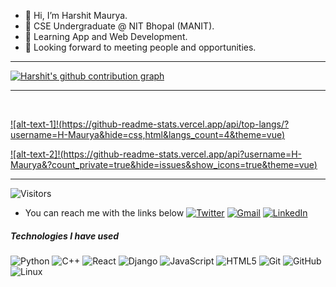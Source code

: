 - 👋 Hi, I’m Harshit Maurya.
- 🌱 CSE Undergraduate @ NIT Bhopal (MANIT).
- 💞️ Learning App and Web Development.
- 👀 Looking forward to meeting people and opportunities.
<!---
H-Maurya/H-Maurya is a ✨ special ✨ repository because its `README.md` (this file) appears on your GitHub profile.
You can click the Preview link to take a look at your changes.
--->
___
[![Harshit's github contribution graph](https://activity-graph.herokuapp.com/graph?username=H-Maurya&bg_color=fffff0&color=708090&line=24292e&point=24292e&area=true&hide_border=true)](https://github.com/ashutosh00710/github-readme-activity-graph)

___

<br>

[![alt-text-1]!(https://github-readme-stats.vercel.app/api/top-langs/?username=H-Maurya&hide=css,html&langs_count=4&theme=vue)](https://github.com/anuraghazra/github-readme-stats)


[![alt-text-2]!(https://github-readme-stats.vercel.app/api?username=H-Maurya&?count_private=true&hide=issues&show_icons=true&theme=vue)](https://github.com/anuraghazra/github-readme-stats)
___
![Visitors](https://visitor-badge.laobi.icu/badge?page_id=H-Maurya.H-Maurya)


-   You can reach me with the links below
[![Twitter](https://img.shields.io/badge/-TWITTER-blue?style=for-the-badge&logo=twitter&logoColor=white)](https://twitter.com/_Karan21)
[![Gmail](https://img.shields.io/badge/-GMAIL-D14836?style=for-the-badge&logo=gmail&logoColor=white)](mailto:karn212000@gmail.com)
[![LinkedIn](https://img.shields.io/badge/-LINKEDIN-0077B5?style=for-the-badge&logo=linkedin&logoColor=white)](https://www.linkedin.com/in/karn21/)

##### Technologies I have used

![Python](https://img.shields.io/badge/-Python-000000?style=flat&logo=python)
![C++](https://img.shields.io/badge/-C++-000000?style=flat&logo=C%2B%2B&logoColor=00599C)
![React](https://img.shields.io/badge/-React-222222?style=flat&logo=React&logoColor=61DAFB)
![Django](https://img.shields.io/badge/-Django-222222?style=flat&logo=django&logoColor=white)
![JavaScript](https://img.shields.io/badge/-JavaScript-000000?style=flat&logo=javascript)
![HTML5](https://img.shields.io/badge/-HTML5-000000?style=flat&logo=HTML5)
![Git](https://img.shields.io/badge/-Git-222222?style=flat&logo=git&logoColor=F05032)
![GitHub](https://img.shields.io/badge/-GitHub-222222?style=flat&logo=github&logoColor=FFFFFF)
![Linux](https://img.shields.io/badge/-Linux-222222?style=flat&logo=linux&logoColor=FCC624)
